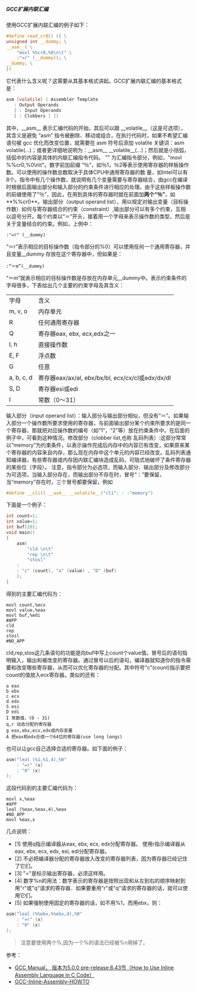 
##### GCC扩展内联汇编

使用GCC扩展内联汇编的例子如下：

```c
#define read_cr0() ({ \
unsigned int __dummy; \
__asm__( \
    "movl %%cr0,%0\n\t" \
    :"=r" (__dummy)); \
__dummy; \
})
```

它代表什么含义呢？这需要从其基本格式讲起。GCC扩展内联汇编的基本格式是：          

```c
asm [volatile] ( Assembler Template
   : Output Operands
   [ : Input Operands
   [ : Clobbers ] ])
```

其中，\_\_asm\_\_ 表示汇编代码的开始，其后可以跟 \_\_volatile\_\_（这是可选项），其含义是避免 “asm” 指令被删除、移动或组合，在执行代码时，如果不希望汇编语句被 gcc 优化而改变位置，就需要在 asm 符号后添加 volatile 关键词：asm volatile(...)；或者更详细地说明为：\_\_asm\_\_ \_\_volatile\_\_(...)；然后就是小括弧，括弧中的内容是具体的内联汇编指令代码。 "<asm routine>" 为汇编指令部分，例如，"movl %%cr0,%0\n\t"。数字前加前缀 “％“，如％1，％2等表示使用寄存器的样板操作数。可以使用的操作数总数取决于具体CPU中通用寄存器的数 量，如Intel可以有8个。指令中有几个操作数，就说明有几个变量需要与寄存器结合，由gcc在编译时根据后面输出部分和输入部分的约束条件进行相应的处理。由于这些样板操作数的前缀使用了”％“，因此，在用到具体的寄存器时就在前面加**两个“％”**，如**%%cr0**。输出部分（output operand list），用以规定对输出变量（目标操作数）如何与寄存器结合的约束（constraint）,输出部分可以有多个约束，互相以逗号分开。每个约束以“＝”开头，接着用一个字母来表示操作数的类型，然后是关于变量结合的约束。例如，上例中：

	:"=r" (__dummy)

“＝r”表示相应的目标操作数（指令部分的%0）可以使用任何一个通用寄存器，并且变量__dummy 存放在这个寄存器中，但如果是：               

	:“＝m”(__dummy)

“＝m”就表示相应的目标操作数是存放在内存单元__dummy中。表示约束条件的字母很多，下表给出几个主要的约束字母及其含义：

<table>
	<tr><td>字母</td><td>含义</td></tr>
	<tr><td>m, v, o</td><td>内存单元</td></tr>
	<tr><td>R</td><td>任何通用寄存器</td>	</tr>
	<tr><td>Q</td><td>寄存器eax, ebx, ecx,edx之一</td></tr>
	<tr><td>I, h</td><td>直接操作数</td></tr>
	<tr><td>E, F</td><td>浮点数</td></tr>
	<tr><td>G</td><td>任意</td></tr>
	<tr><td>a, b, c, d</td><td>寄存器eax/ax/al, ebx/bx/bl, ecx/cx/cl或edx/dx/dl</td></tr>
	<tr><td>S, D</td><td>寄存器esi或edi</td></tr>
	<tr><td>I</td><td>常数（0～31）</td></tr>
</table>

输入部分（input  operand list）：输入部分与输出部分相似，但没有“＝”。如果输入部分一个操作数所要求使用的寄存器，与前面输出部分某个约束所要求的是同一个寄存器，那就把对应操作数的编号（如“1”，“2”等）放在约束条件中。在后面的例子中，可看到这种情况。修改部分（clobber list,也称 乱码列表）:这部分常常以“memory”为约束条件，以表示操作完成后内存中的内容已有改变，如果原来某个寄存器的内容来自内存，那么现在内存中这个单元的内容已经改变。乱码列表通知编译器，有些寄存器或内存因内联汇编块造成乱码，可隐式地破坏了条件寄存器的某些位（字段）。 注意，指令部分为必选项，而输入部分、输出部分及修改部分为可选项，当输入部分存在，而输出部分不存在时，冒号“：”要保留，当“memory”存在时，三个冒号都要保留，例如

```c
#define __cli() __asm__ __volatile__("cli": : :"memory")
```

下面是一个例子：

```c
int count=1;
int value=1;
int buf[10];
void main()
{
    asm(
        "cld \n\t"
        "rep \n\t"
        "stosl"
    :
    : "c" (count), "a" (value) , "D" (buf)
    );
}
```

得到的主要汇编代码为：

```x86asm
movl count,%ecx
movl value,%eax
movl buf,%edi
#APP
cld
rep
stosl
#NO_APP
```

cld,rep,stos这几条语句的功能是向buf中写上count个value值。冒号后的语句指明输入，输出和被改变的寄存器。通过冒号以后的语句，编译器就知道你的指令需要和改变哪些寄存器，从而可以优化寄存器的分配。其中符号"c"(count)指示要把count的值放入ecx寄存器。类似的还有：

	a eax
	b ebx
	c ecx
	d edx
	S esi
	D edi
	I 常数值，(0 - 31)
	q,r 动态分配的寄存器
	g eax,ebx,ecx,edx或内存变量
	A 把eax和edx合成一个64位的寄存器(use long longs)

也可以让gcc自己选择合适的寄存器。如下面的例子：

```c
asm("leal (%1,%1,4),%0"
    : "=r" (x)
    : "0" (x)
);
``` 

这段代码到的主要汇编代码为：

```x86asm
movl x,%eax
#APP
leal (%eax,%eax,4),%eax
#NO_APP
movl %eax,x
```

几点说明：

* [1] 使用q指示编译器从eax, ebx, ecx, edx分配寄存器。
使用r指示编译器从eax, ebx, ecx, edx, esi, edi分配寄存器。
* [2] 不必把编译器分配的寄存器放入改变的寄存器列表，因为寄存器已经记住了它们。
* [3] "="是标示输出寄存器，必须这样用。
* [4] 数字%n的用法：数字表示的寄存器是按照出现和从左到右的顺序映射到用"r"或"q"请求的寄存器．如果要重用"r"或"q"请求的寄存器的话，就可以使用它们。
* [5] 如果强制使用固定的寄存器的话，如不用%1，而用ebx，则：

```c
asm("leal (%%ebx,%%ebx,4),%0"
    : "=r" (x)
    : "0" (x) 
);
```

> 注意要使用两个%,因为一个%的语法已经被%n用掉了。

参考：
- [GCC Manual， 版本为5.0.0 pre-release,6.43节（How to Use Inline Assembly Language in C Code）](https://gcc.gnu.org/onlinedocs/gcc.pdf)
- [GCC-Inline-Assembly-HOWTO](http://www.ibiblio.org/gferg/ldp/GCC-Inline-Assembly-HOWTO.html)
